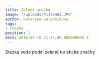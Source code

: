 ```yaml
---
title: Zelená značka
image: "/uploads/P1190463.JPG"
author: katerina-polednikova
tags:
- stezka
position: 1
date: 2016-04-18 21:45:40.000000000 Z
---
```

Stezka vede podél zelené turistické značky


